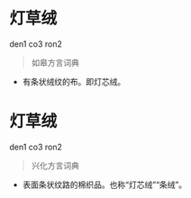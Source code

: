 # 灯草绒
den1 co3 ron2
> 如皋方言词典
- 有条状绒纹的布。即灯芯绒。

# 灯草绒
den1 co3 ron2
> 兴化方言词典
- 表面条状纹路的棉织品。也称“灯芯绒”“条绒”。
